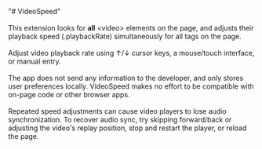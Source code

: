 "# VideoSpeed" 
            <br /><br />
This extension looks for <strong>all</strong> <span class="hilite">&lt;video&gt;</span> elements on the page, and adjusts their playback speed (<span class="hilite">.playbackRate</span>) simultaneously for all tags on the page.
            <br /><br />
            Adjust video playback rate using <span class="keys">&uarr;</span>/<span class="keys">&darr;</span> cursor keys, a mouse/touch interface, or manual entry.
            <br /><br />
            The app does not send any information to the developer, and only stores user preferences locally. VideoSpeed makes no effort to be compatible with on-page code or other browser apps.
            <br /><br />
            Repeated speed adjustments can cause video players to lose audio synchronization. To recover audio sync, try skipping forward/back or adjusting the video's replay position, stop and restart the player, or reload the page.

